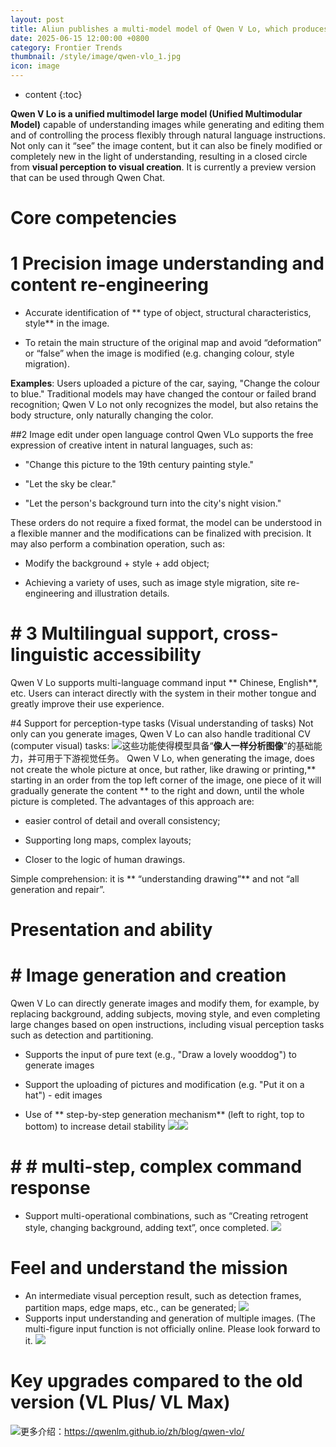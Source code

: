 ```yaml
---
layout: post
title: Aliun publishes a multi-model model of Qwen V Lo, which produces images and edits images in natural languages.
date: 2025-06-15 12:00:00 +0800
category: Frontier Trends
thumbnail: /style/image/qwen-vlo_1.jpg
icon: image
---
```

* content
{:toc}

**Qwen V Lo is a unified multimodel large model (Unified Multimodular Model)** capable of understanding images while generating and editing them and of controlling the process flexibly through natural language instructions.
Not only can it “see” the image content, but it can also be finely modified or completely new in the light of understanding, resulting in a closed circle from **visual perception to visual creation**.
It is currently a preview version that can be used through Qwen Chat.

# Core competencies

# 1 Precision image understanding and content re-engineering

- Accurate identification of ** type of object, structural characteristics, style** in the image.

- To retain the main structure of the original map and avoid “deformation” or “false” when the image is modified (e.g. changing colour, style migration).

**Examples**:
Users uploaded a picture of the car, saying, "Change the colour to blue." Traditional models may have changed the contour or failed brand recognition; Qwen V Lo not only recognizes the model, but also retains the body structure, only naturally changing the color.

##2 Image edit under open language control
Qwen VLo supports the free expression of creative intent in natural languages, such as:

- "Change this picture to the 19th century painting style."

- "Let the sky be clear."

- "Let the person's background turn into the city's night vision."

These orders do not require a fixed format, the model can be understood in a flexible manner and the modifications can be finalized with precision.
It may also perform a combination operation, such as:

- Modify the background + style + add object;

- Achieving a variety of uses, such as image style migration, site re-engineering and illustration details.

# # 3 Multilingual support, cross-linguistic accessibility
Qwen V Lo supports multi-language command input ** Chinese, English**, etc. Users can interact directly with the system in their mother tongue and greatly improve their use experience.

#4 Support for perception-type tasks (Visual understanding of tasks)
Not only can you generate images, Qwen V Lo can also handle traditional CV (computer visual) tasks:
![](https://assets-v2.circle.so/smpfv7qb8k4hqlzrvypt3dadpsh2)这些功能使得模型具备“**像人一样分析图像**”的基础能力，并可用于下游视觉任务。
Qwen V Lo, when generating the image, does not create the whole picture at once, but rather, like drawing or printing,** starting in an order from the top left corner of the image, one piece of it will gradually generate the content ** to the right and down, until the whole picture is completed.
The advantages of this approach are:

- easier control of detail and overall consistency;

- Supporting long maps, complex layouts;

- Closer to the logic of human drawings.

Simple comprehension: it is ** “understanding drawing”** and not “all generation and repair”.

# Presentation and ability

# # Image generation and creation
Qwen V Lo can directly generate images and modify them, for example, by replacing background, adding subjects, moving style, and even completing large changes based on open instructions, including visual perception tasks such as detection and partitioning.

- Supports the input of pure text (e.g., "Draw a lovely wooddog") to generate images

- Support the uploading of pictures and modification (e.g. "Put it on a hat") - edit images

- Use of ** step-by-step generation mechanism** (left to right, top to bottom) to increase detail stability
![](https://assets-v2.circle.so/l3mf78vo9ym09p7oyykpcvkxrnsy)![](https://assets-v2.circle.so/04lo5hhf7vhharv6pnxvvv2s3pxu)

# # # multi-step, complex command response #

- Support multi-operational combinations, such as “Creating retrogent style, changing background, adding text”, once completed.
![](https://assets-v2.circle.so/mag0x8tfgevxs1ikzr6z2uldbo01)

# Feel and understand the mission #

- An intermediate visual perception result, such as detection frames, partition maps, edge maps, etc., can be generated;
![](https://assets-v2.circle.so/k3m0eo0jtpvl99eh4kbizhoqnqg9)
- Supports input understanding and generation of multiple images. (The multi-figure input function is not officially online. Please look forward to it.
![](https://assets-v2.circle.so/qsh6qx0o3aj801n9cb7ogy0dvey9)

# Key upgrades compared to the old version (VL Plus/ VL Max)
![](https://assets-v2.circle.so/jq2tem8c12h623squfmimv6l064i)更多介绍：https://qwenlm.github.io/zh/blog/qwen-vlo/
